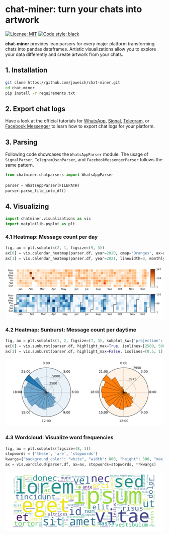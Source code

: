 # chat-miner: turn your chats into artwork

[![License: MIT](https://img.shields.io/badge/License-MIT-yellow.svg)](https://opensource.org/licenses/MIT)
[![Code style: black](https://img.shields.io/badge/code%20style-black-000000.svg)](https://github.com/psf/black)

**chat-miner** provides lean parsers for every major platform transforming chats into pandas dataframes. Artistic visualizations allow you to explore your data differently and create artwork from your chats.


## 1. Installation
```sh
git clone https://github.com/joweich/chat-miner.git
cd chat-miner
pip install -r requirements.txt
```

## 2. Export chat logs
Have a look at the official tutorials for [WhatsApp](https://faq.whatsapp.com/196737011380816/?cms_id=196737011380816&published_only=true), [Signal](https://github.com/carderne/signal-export), [Telegram](https://telegram.org/blog/export-and-more), or [Facebook Messenger](https://www.facebook.com/help/messenger-app/713635396288741?cms_id=713635396288741&published_only=true) to learn how to export chat logs for your platform.

## 3. Parsing
Following code showcases the ``WhatsAppParser`` module.
The usage of ``SignalParser``, ``TelegramJsonParser``, and ``FacebookMessengerParser`` follows the same pattern.
```python
from chatminer.chatparsers import WhatsAppParser

parser = WhatsAppParser(FILEPATH)
parser.parse_file_into_df()
```
## 4. Visualizing
```python
import chatminer.visualizations as vis
import matplotlib.pyplot as plt
```
### 4.1 Heatmap: Message count per day
```python
fig, ax = plt.subplots(2, 1, figsize=(9, 3))
ax[0] = vis.calendar_heatmap(parser.df, year=2020, cmap='Oranges', ax=ax[0])
ax[1] = vis.calendar_heatmap(parser.df, year=2021, linewidth=0, monthly_border=True, ax=ax[1])
```
![HeatMap](examples/heatmap.svg)

### 4.2 Heatmap: Sunburst: Message count per daytime
```python
fig, ax = plt.subplots(1, 2, figsize=(7, 3), subplot_kw={'projection': 'polar'})
ax[0] = vis.sunburst(parser.df, highlight_max=True, isolines=[2500, 5000], isolines_relative=False, ax=ax[0])
ax[1] = vis.sunburst(parser.df, highlight_max=False, isolines=[0.5, 1], color='C1', ax=ax[1])
```
![Sunburst](examples/sunburst.svg)

### 4.3 Wordcloud: Visualize word frequencies
```python
fig, ax = plt.subplots(figsize=(8, 3))
stopwords = ['these', 'are', 'stopwords']
kwargs={"background_color": "white", "width": 800, "height": 300, "max_words": 500}
ax = vis.wordcloud(parser.df, ax=ax, stopwords=stopwords, **kwargs)
```
![Wordcloud](examples/wordcloud.svg)